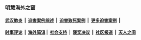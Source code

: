 
### 明慧海外之窗

####  [武汉肺炎](indexes/365.md?t=02202100) &nbsp;|&nbsp;  [迫害案例综述](indexes/328.md?t=02202100) &nbsp;|&nbsp; [迫害致死案例](indexes/277.md?t=02202100)  &nbsp;|&nbsp; [更多迫害案例](indexes/81.md?t=02202100)  &nbsp;|&nbsp; 
####  [时事评论](indexes/19.md?t=02202100) &nbsp;|&nbsp; [海外简讯](indexes/245.md?t=02202100)&nbsp;|&nbsp;  [社会支持](indexes/140.md?t=02202100) &nbsp;|&nbsp; [褒奖决议](indexes/282.md?t=02202100) &nbsp;|&nbsp; [社区报道](indexes/91.md?t=02202100)  &nbsp;|&nbsp; [天人之间](indexes/78.md?t=02202100) 

